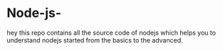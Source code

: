 # Node-js-
hey this repo contains all the source code of nodejs which helps you to understand nodejs started from the basics to the advanced.
